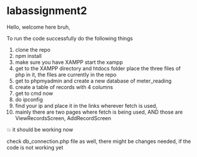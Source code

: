 # labassignment2

Hello, 
welcome here bruh,

To run the code successfully do the following things


1. clone the repo
2. npm install
3. make sure you have XAMPP start the xampp
4. get to the XAMPP directory and htdocs folder place the three files of php in it, the files are currently in the repo
5. get to phpmyadmin and create a new database of meter_reading
6. create a table of records with 4 columns
7. get to cmd now
8. do ipconfig
9. find your ip and place it in the links wherever fetch is used,
10. mainly there are two pages where fetch is being used,
AND those are ViewRecordsScreen, AddRecordScreen


💥 it should be working now 

 check db_connection.php file as well, there might be changes needed, if the code is not working yet
